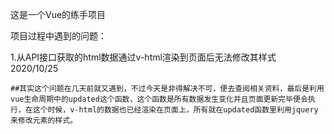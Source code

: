 这是一个Vue的练手项目

项目过程中遇到的问题：

1.从API接口获取的html数据通过v-html渲染到页面后无法修改其样式 2020/10/25
    
    ##其实这个问题在几天前就又遇到，不过今天是非得解决不可，便去查阅相关资料，最后是利用vue生命周期中的updated这个函数，这个函数是所有数据发生变化并且页面更新完毕便会执行，在这个时候，v-html的数据也已经渲染在页面上，所有就在updated函数里利用jquery来修改元素的样式。